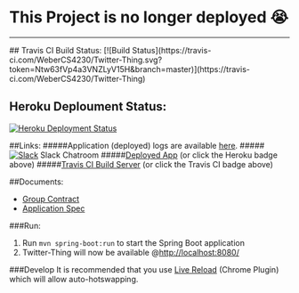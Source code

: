 
# This Project is no longer deployed 😭
<hr>
## Travis CI Build Status: 
[![Build Status](https://travis-ci.com/WeberCS4230/Twitter-Thing.svg?token=Ntw63fVp4a3VNZLyV15H&branch=master)](https://travis-ci.com/WeberCS4230/Twitter-Thing)

## Heroku Deploument Status: 
[![Heroku Deployment Status](https://heroku-badge.herokuapp.com/?app=cs4230-twitter-thing&svg=1)](https://cs4230-twitter-thing.herokuapp.com/) 

##Links:
#####Application (deployed) logs are available [here](https://papertrailapp.com/systems/cs4230-twitter-thing/events).
#####[![Slack](https://camo.githubusercontent.com/f466a36662892c81d95217c0fb2745e46acd60d6/68747470733a2f2f6272616e64666f6c6465722e636f6d2f6170692f66617669636f6e2f69636f6e3f73697a653d313626646f6d61696e3d7777772e736c61636b2e636f6d)](https://cs4230hq.slack.com) Slack Chatroom
#####[Deployed App](https://cs4230-twitter-thing.herokuapp.com/) (or click the Heroku badge above)
#####[Travis CI Build Server](https://travis-ci.com/WeberCS4230/Twitter-Thing) (or click the Travis CI badge above)

##Documents:
- [Group Contract](./docs/group-contract.md)
- [Application Spec](./docs/group-spec)

###Run:
1. Run ```mvn spring-boot:run``` to start the Spring Boot application
2. Twitter-Thing will now be available @[http://localhost:8080/](http://localhost:8080/)

###Develop
It is recommended that you use [Live Reload](http://livereload.com/) (Chrome Plugin) which will allow auto-hotswapping.
